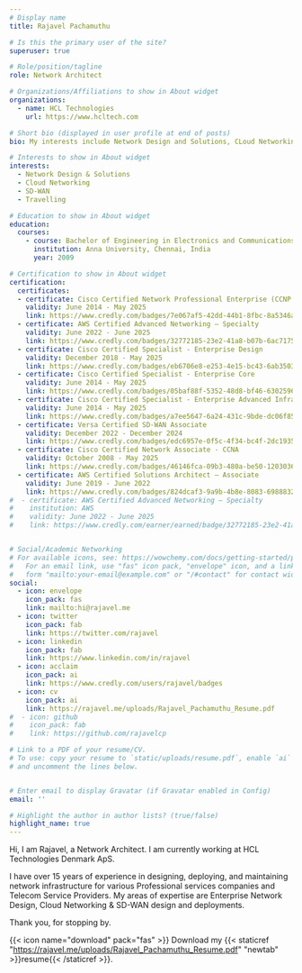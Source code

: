 ```yaml
---
# Display name
title: Rajavel Pachamuthu

# Is this the primary user of the site?
superuser: true

# Role/position/tagline
role: Network Architect

# Organizations/Affiliations to show in About widget
organizations:
  - name: HCL Technologies
    url: https://www.hcltech.com

# Short bio (displayed in user profile at end of posts)
bio: My interests include Network Design and Solutions, CLoud Networking and SD-WAN.

# Interests to show in About widget
interests:
  - Network Design & Solutions
  - Cloud Networking
  - SD-WAN
  - Travelling

# Education to show in About widget
education:
  courses:
    - course: Bachelor of Engineering in Electronics and Communications
      institution: Anna University, Chennai, India
      year: 2009

# Certification to show in About widget
certification:
  certificates:
  - certificate: Cisco Certified Network Professional Enterprise (CCNP Enterprise)
    validity: June 2014 - May 2025
    link: https://www.credly.com/badges/7e067af5-42dd-44b1-8fbc-8a5346aa2084
  - certificate: AWS Certified Advanced Networking – Specialty
    validity: June 2022 - June 2025
    link: https://www.credly.com/badges/32772185-23e2-41a8-b07b-6ac717578dd9
  - certificate: Cisco Certified Specialist - Enterprise Design
    validity: December 2018 - May 2025
    link: https://www.credly.com/badges/eb6706e8-e253-4e15-bc43-6ab3503c7c35
  - certificate: Cisco Certified Specialist - Enterprise Core
    validity: June 2014 - May 2025
    link: https://www.credly.com/badges/05baf88f-5352-48d8-bf46-63025968f23f
  - certificate: Cisco Certified Specialist - Enterprise Advanced Infrastructure Implementation
    validity: June 2014 - May 2025
    link: https://www.credly.com/badges/a7ee5647-6a24-431c-9bde-dc06f85ba103
  - certificate: Versa Certified SD-WAN Associate
    validity: December 2022 - December 2024
    link: https://www.credly.com/badges/edc6957e-0f5c-4f34-bc4f-2dc19358fd5e   
  - certificate: Cisco Certified Network Associate - CCNA
    validity: October 2008 - May 2025
    link: https://www.credly.com/badges/46146fca-09b3-480a-be50-1203036a1459
  - certificate: AWS Certified Solutions Architect – Associate
    validity: June 2019 - June 2022
    link: https://www.credly.com/badges/824dcaf3-9a9b-4b8e-8083-6988832bca8f
#  - certificate: AWS Certified Advanced Networking – Specialty
#    institution: AWS
#    validity: June 2022 - June 2025
#    link: https://www.credly.com/earner/earned/badge/32772185-23e2-41a8-b07b-6ac717578dd9


# Social/Academic Networking
# For available icons, see: https://wowchemy.com/docs/getting-started/page-builder/#icons
#   For an email link, use "fas" icon pack, "envelope" icon, and a link in the
#   form "mailto:your-email@example.com" or "/#contact" for contact widget.
social:
  - icon: envelope
    icon_pack: fas
    link: mailto:hi@rajavel.me
  - icon: twitter
    icon_pack: fab
    link: https://twitter.com/rajavel
  - icon: linkedin
    icon_pack: fab
    link: https://www.linkedin.com/in/rajavel
  - icon: acclaim
    icon_pack: ai
    link: https://www.credly.com/users/rajavel/badges
  - icon: cv
    icon_pack: ai
    link: https://rajavel.me/uploads/Rajavel_Pachamuthu_Resume.pdf
#  - icon: github
#    icon_pack: fab
#    link: https://github.com/rajavelcp

# Link to a PDF of your resume/CV.
# To use: copy your resume to `static/uploads/resume.pdf`, enable `ai` icons in `params.toml`,
# and uncomment the lines below.


# Enter email to display Gravatar (if Gravatar enabled in Config)
email: ''

# Highlight the author in author lists? (true/false)
highlight_name: true
---
```


Hi, I am Rajavel, a Network Architect. I am currently working at HCL Technologies Denmark ApS. 

I have over 15 years of experience in designing, deploying, and maintaining network infrastructure for various Professional services companies and Telecom Service Providers. My areas of expertise are Enterprise Network Design, Cloud Networking & SD-WAN design and deployments.

Thank you, for stopping by. 

{{< icon name="download" pack="fas" >}} Download my {{< staticref "https://rajavel.me/uploads/Rajavel_Pachamuthu_Resume.pdf" "newtab" >}}resume{{< /staticref >}}.
